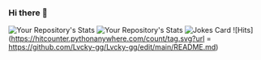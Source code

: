 ### Hi there 👋

<!--
**Lvcky-gg/Lvcky-gg** is a ✨ _special_ ✨ repository because its `README.md` (this file) appears on your GitHub profile.

Here are some ideas to get you started:

- 🔭 I’m currently working on ...
- 🌱 I’m currently learning ...
- 👯 I’m looking to collaborate on ...
- 🤔 I’m looking for help with ...
- 💬 Ask me about ...
- 📫 How to reach me: ...
- 😄 Pronouns: ...
- ⚡ Fun fact: ...
-->
![Your Repository's Stats](https://github-readme-stats.vercel.app/api?username=Lvcky-gg&show_icons=true)
![Your Repository's Stats](https://github-readme-stats.vercel.app/api/top-langs/?username=Lvcky-gg&theme=blue-green)
![Jokes Card](https://readme-jokes.vercel.app/api)
![Hits](https://hitcounter.pythonanywhere.com/count/tag.svg?url = https://github.com/Lvcky-gg/Lvcky-gg/edit/main/README.md)
